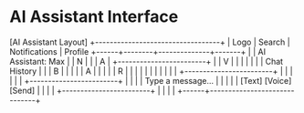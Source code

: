 # AI Assistant Interface

[AI Assistant Layout]
+----------------------------------+
| Logo | Search | Notifications | Profile
+------+--------+--------------+-------+
|      |  AI Assistant: Max           |
| N    |                              |
| A    |  +------------------------+  |
| V    |  |                        |  |
|      |  |   Chat History         |  |
| B    |  |                        |  |
| A    |  |                        |  |
| R    |  |                        |  |
|      |  |                        |  |
|      |  +------------------------+  |
|      |                              |
|      |  +------------------------+  |
|      |  | Type a message...      |  |
|      |  | [Text] [Voice] [Send]  |  |
|      |  +------------------------+  |
|      |                              |
+------+------------------------------+
